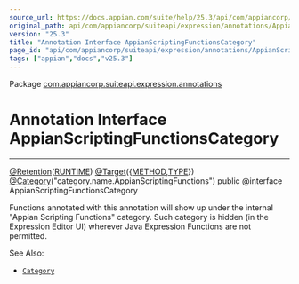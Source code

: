 ```yaml
---
source_url: https://docs.appian.com/suite/help/25.3/api/com/appiancorp/suiteapi/expression/annotations/AppianScriptingFunctionsCategory.html
original_path: api/com/appiancorp/suiteapi/expression/annotations/AppianScriptingFunctionsCategory.html
version: "25.3"
title: "Annotation Interface AppianScriptingFunctionsCategory"
page_id: "api/com/appiancorp/suiteapi/expression/annotations/AppianScriptingFunctionsCategory"
tags: ["appian","docs","v25.3"]
---
```



Package [com.appiancorp.suiteapi.expression.annotations](package-summary.html)

# Annotation Interface AppianScriptingFunctionsCategory

* * *

[@Retention](https://docs.oracle.com/en/java/javase/17/docs/api/java.base/java/lang/annotation/Retention.html "class or interface in java.lang.annotation")([RUNTIME](https://docs.oracle.com/en/java/javase/17/docs/api/java.base/java/lang/annotation/RetentionPolicy.html#RUNTIME "class or interface in java.lang.annotation")) [@Target](https://docs.oracle.com/en/java/javase/17/docs/api/java.base/java/lang/annotation/Target.html "class or interface in java.lang.annotation")({[METHOD](https://docs.oracle.com/en/java/javase/17/docs/api/java.base/java/lang/annotation/ElementType.html#METHOD "class or interface in java.lang.annotation"),[TYPE](https://docs.oracle.com/en/java/javase/17/docs/api/java.base/java/lang/annotation/ElementType.html#TYPE "class or interface in java.lang.annotation")}) [@Category](Category.html "annotation interface in com.appiancorp.suiteapi.expression.annotations")("category.name.AppianScriptingFunctions") public @interface AppianScriptingFunctionsCategory

Functions annotated with this annotation will show up under the internal "Appian Scripting Functions" category. Such category is hidden (in the Expression Editor UI) wherever Java Expression Functions are not permitted.

See Also:

-   [`Category`](Category.html "annotation interface in com.appiancorp.suiteapi.expression.annotations")